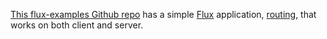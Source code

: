 [This flux-examples Github repo](https://github.com/yahoo/flux-examples) has a simple [Flux](http://facebook.github.io/react/docs/flux-overview.html) application, [routing](https://github.com/yahoo/flux-examples/tree/master/routing), that works on both client and server.